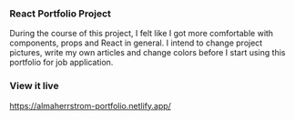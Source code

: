### React Portfolio Project

During the course of this project, I felt like I got more comfortable with components, props and React in general. I intend to change project pictures, write my own articles and change colors before I start using this portfolio for job application. 

### View it live

https://almaherrstrom-portfolio.netlify.app/
